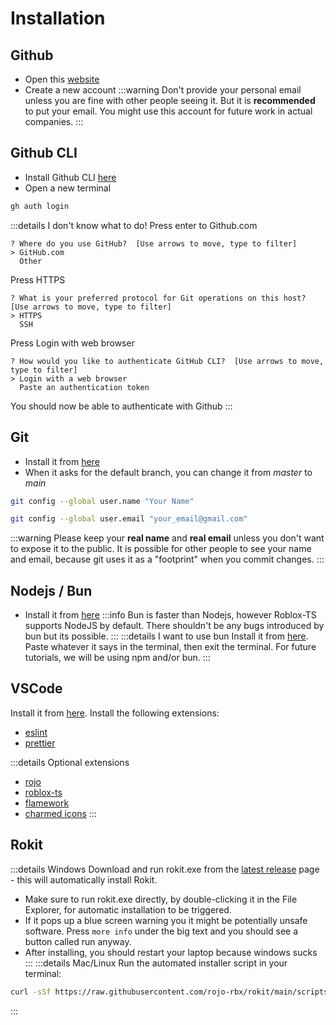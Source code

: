 # Installation

## Github
* Open this [website](https://github.com/)
* Create a new account
:::warning
Don't provide your personal email unless you are fine with other people seeing it. But it is **recommended** to put your email. You might use this account for future work in actual companies.
:::

## Github CLI
* Install Github CLI [here](https://cli.github.com/)
* Open a new terminal
```bash
gh auth login
```
:::details I don't know what to do!
Press enter to Github.com
```
? Where do you use GitHub?  [Use arrows to move, type to filter]
> GitHub.com
  Other
```
Press HTTPS
```
? What is your preferred protocol for Git operations on this host?  [Use arrows to move, type to filter]
> HTTPS
  SSH
```
Press Login with web browser
```
? How would you like to authenticate GitHub CLI?  [Use arrows to move, type to filter]
> Login with a web browser
  Paste an authentication token
```
You should now be able to authenticate with Github
:::

## Git
* Install it from [here](https://git-scm.com/)
* When it asks for the default branch, you can change it from *master* to *main*
```bash
git config --global user.name "Your Name"
```
```bash
git config --global user.email "your_email@gmail.com"
```
:::warning
Please keep your **real name** and **real email** unless you don't want to expose it to the public. It is possible for other people to see your name and email, because git uses it as a "footprint" when you commit changes.
:::

## Nodejs / Bun
* Install it from [here](https://nodejs.org/en)
:::info
Bun is faster than Nodejs, however Roblox-TS supports NodeJS by default. There shouldn't be any bugs introduced by bun but its possible.
:::
:::details I want to use bun
Install it from [here](https://bun.sh/). Paste whatever it says in the terminal, then exit the terminal. For future tutorials, we will be using npm and/or bun.
:::

## VSCode
Install it from [here](https://code.visualstudio.com/). 
Install the following extensions:
* [eslint](https://marketplace.visualstudio.com/items?itemName=dbaeumer.vscode-eslint)
* [prettier](https://marketplace.visualstudio.com/items?itemName=esbenp.prettier-vscode)

:::details Optional extensions
* [rojo](https://marketplace.visualstudio.com/items?itemName=evaera.vscode-rojo)
* [roblox-ts](https://marketplace.visualstudio.com/items?itemName=Roblox-TS.vscode-roblox-ts)
* [flamework](https://marketplace.visualstudio.com/items?itemName=flamework.flamework-vscode)
* [charmed icons](https://marketplace.visualstudio.com/items?itemName=littensy.charmed-icons)
:::

## Rokit
:::details Windows
Download and run rokit.exe from the [latest release](https://github.com/rojo-rbx/rokit/releases/latest) page - this will automatically install Rokit.
* Make sure to run rokit.exe directly, by double-clicking it in the File Explorer, for automatic installation to be triggered.
* If it pops up a blue screen warning you it might be potentially unsafe software. Press `more info` under the big text and you should see a button called run anyway.
* After installing, you should restart your laptop because windows sucks
:::
:::details Mac/Linux
Run the automated installer script in your terminal:
```bash 
curl -sSf https://raw.githubusercontent.com/rojo-rbx/rokit/main/scripts/install.sh | bash
```
:::
